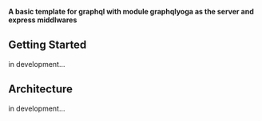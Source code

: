 **A basic template for graphql with module graphqlyoga as the server and express middlwares**

## Getting Started

in development...

## Architecture

in development...
